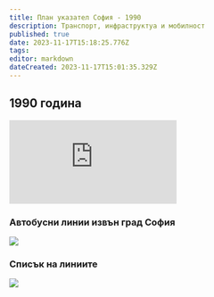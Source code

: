 ```yaml
---
title: План указател София - 1990
description: Транспорт, инфраструктуа и мобилност
published: true
date: 2023-11-17T15:18:25.776Z
tags: 
editor: markdown
dateCreated: 2023-11-17T15:01:35.329Z
---
```


## 1990 година
<iframe src="https://srv2.zoomable.ca/viewer.php?i=img7b63e88d712d71b9_1990_1_#zoom=0.93686&x=0.36986&y=0.31404" frameborder="0" style="border:0" allowfullscreen></iframe>

### Автобусни линии извън град София
<img src="https://drive.google.com/uc?id=1Xw2XuI1pO26QXeJSO0B9G4Q50kP53X8k">


### Списък на линиите
<img src="https://drive.google.com/uc?id=1eachAcg5YkEoFR4dJNCf5a_IAro5phRb">